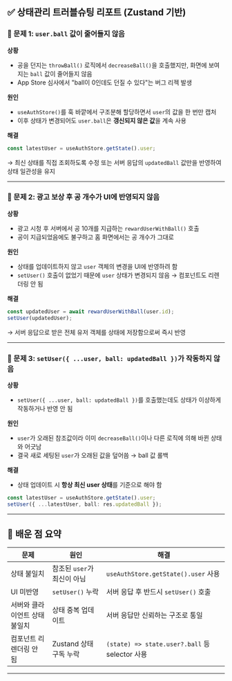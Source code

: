 ## ✅ 상태관리 트러블슈팅 리포트 (Zustand 기반)

### 📌 문제 1: `user.ball` 값이 줄어들지 않음

**상황**

- 공을 던지는 `throwBall()` 로직에서 `decreaseBall()`을 호출했지만, 화면에 보여지는 `ball` 값이 줄어들지 않음
- App Store 심사에서 "ball이 0인데도 던질 수 있다"는 버그 리젝 발생

**원인**

- `useAuthStore()`를 훅 바깥에서 구조분해 할당하면서 `user`의 값을 한 번만 캡처
- 이후 상태가 변경되어도 `user.ball`은 **갱신되지 않은 값**을 계속 사용

**해결**

```ts
const latestUser = useAuthStore.getState().user;
```

→ 최신 상태를 직접 조회하도록 수정
또는 서버 응답의 `updatedBall` 값만을 반영하여 상태 일관성을 유지

---

### 📌 문제 2: 광고 보상 후 공 개수가 UI에 반영되지 않음

**상황**

- 광고 시청 후 서버에서 공 10개를 지급하는 `rewardUserWithBall()` 호출
- 공이 지급되었음에도 불구하고 홈 화면에서는 공 개수가 그대로

**원인**

- 상태를 업데이트하지 않고 `user` 객체의 변경을 UI에 반영하려 함
- `setUser()` 호출이 없었기 때문에 `user` 상태가 변경되지 않음 → 컴포넌트도 리렌더링 안 됨

**해결**

```ts
const updatedUser = await rewardUserWithBall(user.id);
setUser(updatedUser);
```

→ 서버 응답으로 받은 전체 유저 객체를 상태에 저장함으로써 즉시 반영

---

### 📌 문제 3: `setUser({ ...user, ball: updatedBall })`가 작동하지 않음

**상황**

- `setUser({ ...user, ball: updatedBall })`를 호출했는데도 상태가 이상하게 작동하거나 반영 안 됨

**원인**

- `user`가 오래된 참조값이라 이미 `decreaseBall()`이나 다른 로직에 의해 바뀐 상태와 어긋남
- 결국 새로 세팅된 `user`가 오래된 값을 덮어씀 → ball 값 롤백

**해결**

- 상태 업데이트 시 **항상 최신 user 상태**를 기준으로 해야 함

```ts
const latestUser = useAuthStore.getState().user;
setUser({ ...latestUser, ball: res.updatedBall });
```

---

## 🧠 배운 점 요약

| 문제                          | 원인                        | 해결                                           |
| ----------------------------- | --------------------------- | ---------------------------------------------- |
| 상태 불일치                   | 참조된 `user`가 최신이 아님 | `useAuthStore.getState().user` 사용            |
| UI 미반영                     | `setUser()` 누락            | 서버 응답 후 반드시 `setUser()` 호출           |
| 서버와 클라이언트 상태 불일치 | 상태 중복 업데이트          | 서버 응답만 신뢰하는 구조로 통일               |
| 컴포넌트 리렌더링 안 됨       | Zustand 상태 구독 누락      | `(state) => state.user?.ball` 등 selector 사용 |

---
